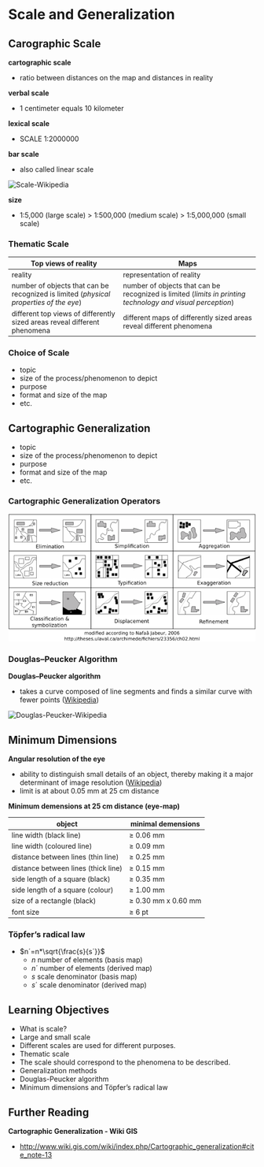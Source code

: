 # Scale and Generalization

## Carographic Scale

**cartographic scale**
- ratio between distances on the map and distances in reality

**verbal scale**
- 1 centimeter equals 10 kilometer

**lexical scale**
- SCALE 1:2000000

**bar scale**
- also called linear scale

![Scale-Wikipedia](https://upload.wikimedia.org/wikipedia/commons/e/e5/Scale_from_NOAA_Chart_13272.png)

**size**
- 1:5,000 (large scale) > 1:500,000 (medium scale) > 1:5,000,000 (small scale)


### Thematic Scale

| Top views of reality | Maps |
| --- | --- |
| reality | representation of reality |
| number of objects that can be recognized is limited (*physical properties of the eye*) | number of objects that can be recognized is limited (*limits in printing technology and visual perception*) |
| different top views of differently sized areas reveal different phenomena | different maps of differently sized areas reveal different phenomena |


### Choice of Scale

- topic
- size of the process/phenomenon to depict
- purpose
- format and size of the map
- etc.


## Cartographic Generalization

- topic
- size of the process/phenomenon to depict
- purpose
- format and size of the map
- etc.


### Cartographic Generalization Operators 

![Wikipedia-Cartographic-Generalization-Operators](kartographie/cartographic-generalization-operators-veraendert.png)


### Douglas–Peucker Algorithm

**Douglas–Peucker algorithm**
- takes a curve composed of line segments and finds a similar curve with fewer points ([Wikipedia](https://en.wikipedia.org/wiki/Ramer%E2%80%93Douglas%E2%80%93Peucker_algorithm))

![Douglas-Peucker-Wikipedia](https://upload.wikimedia.org/wikipedia/commons/3/30/Douglas-Peucker_animated.gif)


## Minimum Dimensions

**Angular resolution of the eye**
- ability to distinguish small details of an object, thereby making it a major determinant of image resolution ([Wikipedia](https://en.wikipedia.org/wiki/Angular_resolution))
- limit is at about 0.05 mm at 25 cm distance

**Minimum demensions at 25 cm distance (eye-map)**

| object | minimal demensions |
| --- | --- |
| line width (black line) | ≥ 0.06 mm |
| line width (coloured line) | ≥ 0.09 mm |
| distance between lines (thin line) | ≥ 0.25 mm |
| distance between lines (thick line) | ≥ 0.15 mm |
| side length of a square (black) | ≥ 0.35 mm |
| side length of a square (colour) | ≥ 1.00 mm |
| size of a rectangle (black) | ≥ 0.30 mm x 0.60 mm |
| font size | ≥ 6 pt |


### Töpfer’s radical law

- $n´=n*\sqrt{\frac{s}{s´}}$
  - $n$ number of elements (basis map)
  - $n´$ number of elements (derived map)
  - $s$ scale denominator (basis map)
  - $s´$ scale denominator (derived map)


## Learning Objectives

- What is scale?
- Large and small scale
- Different scales are used for different purposes.
- Thematic scale
- The scale should correspond to the phenomena to be described.
- Generalization methods
- Douglas-Peucker algorithm
- Minimum dimensions and Töpfer’s radical law


## Further Reading

**Cartographic Generalization - Wiki GIS**
- http://www.wiki.gis.com/wiki/index.php/Cartographic_generalization#cite_note-13

